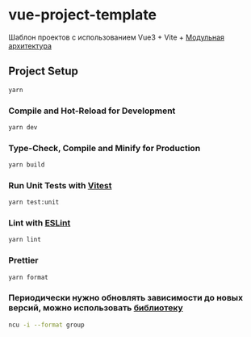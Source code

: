 # vue-project-template

Шаблон проектов с использованием Vue3 +
Vite + [Модульная архитектура](https://digitlab.atlassian.net/wiki/spaces/REG/pages/600408088)

## Project Setup

```sh
yarn
```

### Compile and Hot-Reload for Development

```sh
yarn dev
```

### Type-Check, Compile and Minify for Production

```sh
yarn build
```

### Run Unit Tests with [Vitest](https://vitest.dev/)

```sh
yarn test:unit
```

### Lint with [ESLint](https://eslint.org/)

```sh
yarn lint
```

### Prettier

```sh
yarn format
```

### Периодически нужно обновлять зависимости до новых версий, можно использовать [библиотеку](https://www.npmjs.com/package/npm-check-updates)

```sh
ncu -i --format group
```
